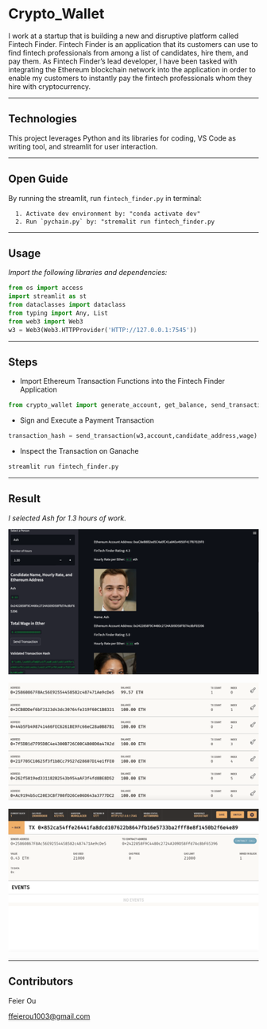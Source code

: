 # Crypto_Wallet

I work at a startup that is building a new and disruptive platform called Fintech Finder. Fintech Finder is an application that its customers can use to find fintech professionals from among a list of candidates, hire them, and pay them. As Fintech Finder’s lead developer, I have been tasked with integrating the Ethereum blockchain network into the application in order to enable my customers to instantly pay the fintech professionals whom they hire with cryptocurrency.

---

## Technologies

This project leverages Python and its libraries for coding, VS Code as writing tool, and streamlit for user interaction.

---

## Open Guide

By running the streamlit, run `fintech_finder.py` in terminal:

```
  1. Activate dev environment by: "conda activate dev"
  2. Run `pychain.py` by: "stremalit run fintech_finder.py
```
---
## Usage

*Import the following libraries and dependencies:*

``` python
from os import access
import streamlit as st
from dataclasses import dataclass
from typing import Any, List
from web3 import Web3
w3 = Web3(Web3.HTTPProvider('HTTP://127.0.0.1:7545'))
```
---
## Steps

* Import Ethereum Transaction Functions into the Fintech Finder Application
```python
from crypto_wallet import generate_account, get_balance, send_transaction
```
* Sign and Execute a Payment Transaction
```python
transaction_hash = send_transaction(w3,account,candidate_address,wage)
```

* Inspect the Transaction on Ganache
```python
streamlit run fintech_finder.py
```
---
## Result

*I selected Ash for 1.3 hours of work.*

![<streamlit>](<Screenshot/Streamlit.png>)


![<transaction>](<Screenshot/Transaction.png>)

![<details>](<Screenshot/details.png>)

---
## Contributors

Feier Ou

ffeierou1003@gmail.com